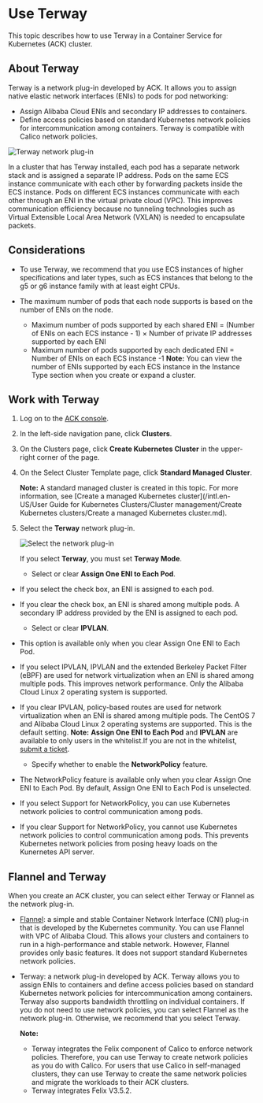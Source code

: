 # Use Terway

This topic describes how to use Terway in a Container Service for Kubernetes \(ACK\) cluster.

## About Terway

Terway is a network plug-in developed by ACK. It allows you to assign native elastic network interfaces \(ENIs\) to pods for pod networking:

-   Assign Alibaba Cloud ENIs and secondary IP addresses to containers.
-   Define access policies based on standard Kubernetes network policies for intercommunication among containers. Terway is compatible with Calico network policies.

![Terway network plug-in](https://static-aliyun-doc.oss-accelerate.aliyuncs.com/assets/img/en-US/0545359951/p32414.png)

In a cluster that has Terway installed, each pod has a separate network stack and is assigned a separate IP address. Pods on the same ECS instance communicate with each other by forwarding packets inside the ECS instance. Pods on different ECS instances communicate with each other through an ENI in the virtual private cloud \(VPC\). This improves communication efficiency because no tunneling technologies such as Virtual Extensible Local Area Network \(VXLAN\) is needed to encapsulate packets.

## Considerations

-   To use Terway, we recommend that you use ECS instances of higher specifications and later types, such as ECS instances that belong to the g5 or g6 instance family with at least eight CPUs.
-   The maximum number of pods that each node supports is based on the number of ENIs on the node.

    -   Maximum number of pods supported by each shared ENI = \(Number of ENIs on each ECS instance - 1\) × Number of private IP addresses supported by each ENI
    -   Maximum number of pods supported by each dedicated ENI = Number of ENIs on each ECS instance -1
    **Note:** You can view the number of ENIs supported by each ECS instance in the Instance Type section when you create or expand a cluster.


## Work with Terway

1.  Log on to the [ACK console](https://cs.console.aliyun.com).

2.  In the left-side navigation pane, click **Clusters**.

3.  On the Clusters page, click **Create Kubernetes Cluster** in the upper-right corner of the page.

4.  On the Select Cluster Template page, click **Standard Managed Cluster**.

    **Note:** A standard managed cluster is created in this topic. For more information, see [Create a managed Kubernetes cluster](/intl.en-US/User Guide for Kubernetes Clusters/Cluster management/Create Kubernetes clusters/Create a managed Kubernetes cluster.md).

5.  Select the **Terway** network plug-in.

    ![Select the network plug-in](https://static-aliyun-doc.oss-accelerate.aliyuncs.com/assets/img/en-US/0545359951/p32375.png)

    If you select **Terway**, you must set **Terway Mode**.

    -   Select or clear **Assign One ENI to Each Pod**.

-   If you select the check box, an ENI is assigned to each pod.
-   If you clear the check box, an ENI is shared among multiple pods. A secondary IP address provided by the ENI is assigned to each pod.
    -   Select or clear **IPVLAN**.

-   This option is available only when you clear Assign One ENI to Each Pod.
-   If you select IPVLAN, IPVLAN and the extended Berkeley Packet Filter \(eBPF\) are used for network virtualization when an ENI is shared among multiple pods. This improves network performance. Only the Alibaba Cloud Linux 2 operating system is supported.
-   If you clear IPVLAN, policy-based routes are used for network virtualization when an ENI is shared among multiple pods. The CentOS 7 and Alibaba Cloud Linux 2 operating systems are supported. This is the default setting.
**Note:** **Assign One ENI to Each Pod** and **IPVLAN** are available to only users in the whitelist.If you are not in the whitelist, [submit a ticket](https://workorder-intl.console.aliyun.com/console.htm).

    -   Specify whether to enable the **NetworkPolicy** feature.

-   The NetworkPolicy feature is available only when you clear Assign One ENI to Each Pod. By default, Assign One ENI to Each Pod is unselected.
-   If you select Support for NetworkPolicy, you can use Kubernetes network policies to control communication among pods.
-   If you clear Support for NetworkPolicy, you cannot use Kubernetes network policies to control communication among pods. This prevents Kubernetes network policies from posing heavy loads on the Kunernetes API server.

## Flannel and Terway

When you create an ACK cluster, you can select either Terway or Flannel as the network plug-in.

-   [Flannel](https://github.com/coreos/flannel): a simple and stable Container Network Interface \(CNI\) plug-in that is developed by the Kubernetes community. You can use Flannel with VPC of Alibaba Cloud. This allows your clusters and containers to run in a high-performance and stable network. However, Flannel provides only basic features. It does not support standard Kubernetes network policies.
-   Terway: a network plug-in developed by ACK. Terway allows you to assign ENIs to containers and define access policies based on standard Kubernetes network policies for intercommunication among containers. Terway also supports bandwidth throttling on individual containers. If you do not need to use network policies, you can select Flannel as the network plug-in. Otherwise, we recommend that you select Terway.

    **Note:**

    -   Terway integrates the Felix component of Calico to enforce network policies. Therefore, you can use Terway to create network policies as you do with Calico. For users that use Calico in self-managed clusters, they can use Terway to create the same network policies and migrate the workloads to their ACK clusters.
    -   Terway integrates Felix V3.5.2.


